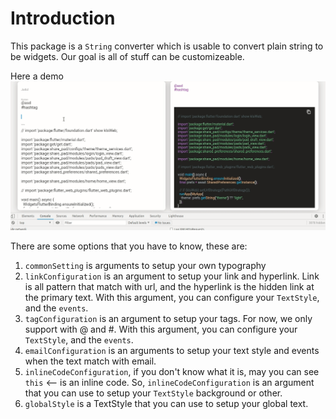 # Introduction

This package is a `String` converter which is usable to convert plain string to be widgets.
Our goal is all of stuff can be customizeable.

Here a demo
<img src="https://raw.githubusercontent.com/nggepe/string_typography/master/doc/st_demo.gif" />


There are some options that you have to know, these are:

1. `commonSetting` is arguments to setup your own typography
2. `linkConfiguration` is an argument to setup your link and hyperlink. Link is all pattern that match with url, and the hyperlink is the hidden link at the primary text. With this argument, you can configure your `TextStyle`, and the `events`.
3. `tagConfiguration` is an argument to setup your tags. For now, we only support with @ and #.  With this argument, you can configure your `TextStyle`, and the `events`.
4. `emailConfiguration` is an arguments to setup your text style and events when the text match with email.
5. `inlineCodeConfiguration`, if you don't know what it is, may you can see `this` <-- is an inline code. So, `inlineCodeConfiguration` is an argument that you can use to setup your `TextStyle` background or other.
6. `globalStyle` is a TextStyle that you can use to setup your global text.


